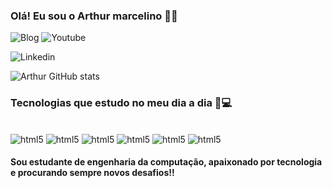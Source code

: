 ### Olá! Eu sou o Arthur marcelino 👋🏽

![Blog](https://img.shields.io/website-up-down-green-red/http/cv.lbesson.qc.to.svg)
![Youtube](https://img.shields.io/badge/YouTube-FF0000?style=for-the-badge&logo=youtube&logoColor=white)

![Linkedin](https://img.shields.io/badge/LinkedIn-0077B5?style=for-the-badge&logo=linkedin&logoColor=white)

![Arthur GitHub stats](https://github-readme-stats.vercel.app/api?username=arthurecomp&show_icons=true&theme=dracula)

### Tecnologias que estudo no meu dia a dia 📖💻

<div style="display: inline_block"><br/>
    <img aling="center" alt="html5" src="https://img.shields.io/badge/HTML5-E34F26?style=for-the-badge&logo=html5&logoColor=white" />
    <img aling="center" alt="html5" src="https://img.shields.io/badge/TypeScript-007ACC?style=for-the-badge&logo=typescript&logoColor=white" />
    <img aling="center" alt="html5" src="https://img.shields.io/badge/React-20232A?style=for-the-badge&logo=react&logoColor=61DAFB" />
    <img aling="center" alt="html5" src="https://img.shields.io/badge/Node.js-43853D?style=for-the-badge&logo=node.js&logoColor=white" />
    <img aling="center" alt="html5" src="https://img.shields.io/badge/Tailwind_CSS-38B2AC?style=for-the-badge&logo=tailwind-css&logoColor=white" />
    <img aling="center" alt="html5" src="https://img.shields.io/badge/Python-3776AB?style=for-the-badge&logo=python&logoColor=white" />
</div>

#### Sou estudante de engenharia da computação, apaixonado por tecnologia e procurando sempre novos desafios!!




#

